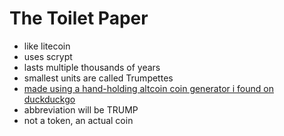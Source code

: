 # The Toilet Paper

* like litecoin
* uses scrypt
* lasts multiple thousands of years
* smallest units are called Trumpettes
* [made using a hand-holding altcoin coin generator i found on duckduckgo](https://www.walletbuilders.com)
* abbreviation will be TRUMP
* not a token, an actual coin
